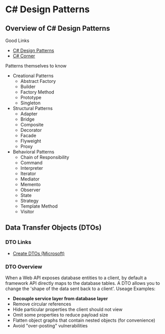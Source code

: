 # C\# Design Patterns #

## Overview of C# Design Patterns ##

Good Links

- [C# Design Patterns](https://www.dofactory.com/net/design-patterns)
- [C# Corner](https://www.c-sharpcorner.com/UploadFile/bd5be5/design-patterns-in-net/)

Patterns themselves to know

- Creational Patterns
  - Abstract Factory
  - Builder
  - Factory Method
  - Prototype
  - Singleton
- Structural Patterns
  - Adapter
  - Bridge
  - Composite
  - Decorator
  - Facade
  - Flyweight
  - Proxy
- Behavioral Patterns
  - Chain of Responsibility
  - Command
  - Interpreter
  - Iterator
  - Mediator
  - Memento
  - Observer
  - State
  - Strategy
  - Template Method
  - Visitor

## Data Transfer Objects (DTOs) ##

### DTO Links ###

- [Create DTOs (Microsoft)](https://docs.microsoft.com/en-us/aspnet/web-api/overview/data/using-web-api-with-entity-framework/part-5)
  
### DTO Overview ###

When a Web API exposes database entities to a client, by default a framework API directly maps to the database tables. A DTO allows you to change the 'shape of the data sent back to a client'. Useage Examples:

- **Decouple service layer from database layer**
- Remove circular references
- Hide particular properties the client should not view
- Omit some properties to reduce payload size
- Flatten object graphs that contain nested objects (for convenience)
- Avoid "over-posting" vulnerabilities
